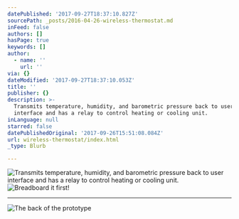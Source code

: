 ```yaml
---
datePublished: '2017-09-27T18:37:10.827Z'
sourcePath: _posts/2016-04-26-wireless-thermostat.md
inFeed: false
authors: []
hasPage: true
keywords: []
author:
  - name: ''
    url: ''
via: {}
dateModified: '2017-09-27T18:37:10.053Z'
title: ''
publisher: {}
description: >-
  Transmits temperature, humidity, and barometric pressure back to user
  interface and has a relay to control heating or cooling unit.
inLanguage: null
starred: false
datePublishedOriginal: '2017-09-26T15:51:08.084Z'
url: wireless-thermostat/index.html
_type: Blurb

---
```

![Transmits temperature, humidity, and barometric pressure back to user interface and has a relay to control heating or cooling unit.](https://the-grid-user-content.s3-us-west-2.amazonaws.com/adafe9fa-91a0-4b36-9d6e-29e6767945bd.jpg)
![Breadboard it first!](https://the-grid-user-content.s3-us-west-2.amazonaws.com/b05a5f7c-0e00-4aad-b7a1-87cbd5277e66.jpg)

---

![The back of the prototype](https://the-grid-user-content.s3-us-west-2.amazonaws.com/a2f022f4-247e-4531-bd49-a8f2cd9151bd.jpg)